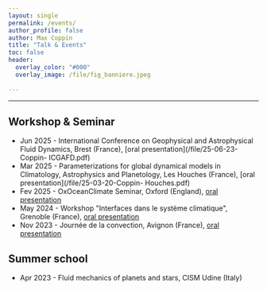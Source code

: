 ```yaml
---
layout: single 
permalink: /events/
author_profile: false
author: Max Coppin
title: "Talk & Events"
toc: false
header:
  overlay_color: "#000"
  overlay_image: /file/fig_banniere.jpeg
  
---
```

---
## Workshop & Seminar 
- Jun 2025 - International Conference on Geophysical 
and Astrophysical Fluid Dynamics, Brest (France), [oral presentation](/file/25-06-23-Coppin- ICGAFD.pdf)
- Mar 2025 - Parameterizations for global dynamical models in Climatology, Astrophysics and Planetology, Les Houches (France), [oral presentation](/file/25-03-20-Coppin- Houches.pdf)
- Fev 2025 - OxOceanClimate Seminar, Oxford (England), [oral presentation](/file/25-02-26-Oxford.pdf)
- May 2024 - Workshop "Interfaces dans le système climatique", Grenoble (France), [oral presentation](/file/GDR_climat_2024.pdf)
- Nov 2023 - Journée de la convection, Avignon (France), [oral presentation](/file/Journee_convection_Observation_convection_Plateform_Coriolis.pdf)


## Summer school

- Apr 2023 - Fluid mechanics of planets and stars, CISM Udine (Italy) 
